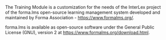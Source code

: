 The Training Module is a customization for the needs of the InterLex project of the forma.lms open-source learning management system developed and maintained by Forma Association - https://www.formalms.org/.  

forma.lms is available as open-source software under the General Public License (GNU), version 2 at https://www.formalms.org/download.html. 